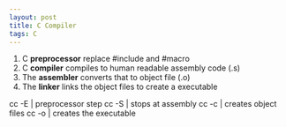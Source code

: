 ```yaml
---
layout: post
title: C Compiler
tags: C
---
```


1. C **preprocessor** replace \#include and \#macro
2. C **compiler** compiles to human readable assembly code (.s)
3. The **assembler** converts that to object file (.o)
4. The **linker** links the object files to create a executable


cc -E | preprocessor step
cc -S | stops at assembly
cc -c | creates object files
cc -o | creates the executable
